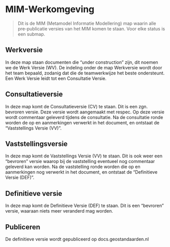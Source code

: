MIM-Werkomgeving
================

>   Dit is de MIM (Metamodel Informatie Modellering) map waarin alle
>   pre-publicatie versies van het MIM komen te staan. Voor elke status is een
>   submap.

Werkversie
----------

In deze map staan documenten die “under construction” zijn, dit noemen we de Werk Versie (WV).
De indeling onder de map Werkversie wordt door het team bepaald, zodanig dat die de teamwerkwijze het
beste ondersteunt. Een Werk Versie leidt tot een Consultatie Versie.  

Consultatieversie
-----------------

In deze map komt de Consultatieversie (CV) te staan. Dit is een zgn. bevroren versie. Deze versie
wordt aangemaakt met respec. Op deze versie wordt commentaar geleverd tijdens de consultatie. Na de
consultatie ronde worden de op en aanmerkingen verwerkt in het document, en
ontstaat de “Vaststellings Versie (VV)”. 

Vaststellingsversie
-------------------

In deze map komt de Vaststellings Versie (VV) te staan. Dit is ook weer een
“bevroren” versie waarop bij de vaststelling eventueel nog commentaar geleverd
kan worden. Na de vaststelling ronde worden die op en aanmerkingen nog verwerkt
in het document, en ontstaat de “Definitieve Versie (DEF)”. 

Definitieve versie
------------------

In deze map komt de Definitieve Versie (DEF) te staan. Dit is een “bevroren” versie, waaraan niets 
meer veranderd mag worden. 

Publiceren
----------

De definitieve versie wordt gepubliceerd op docs.geostandaarden.nl

